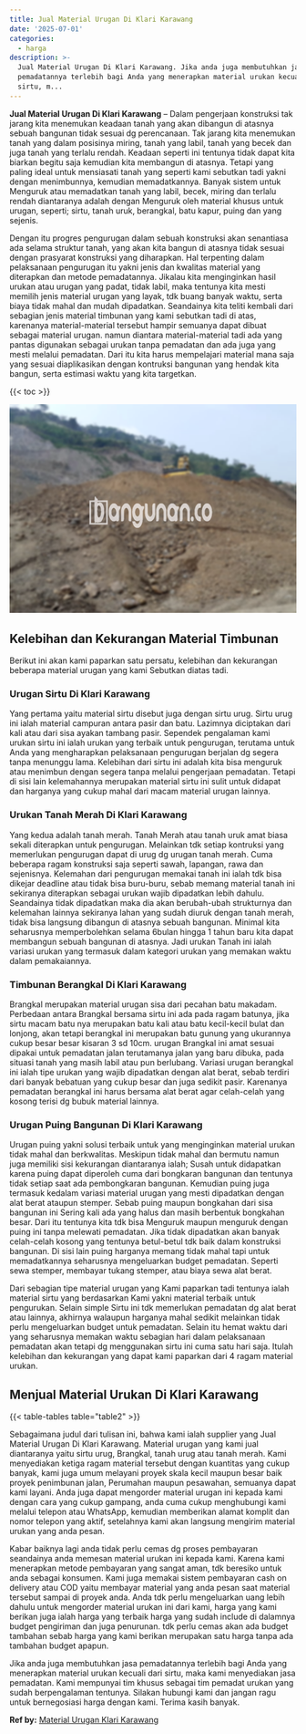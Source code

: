 ```yaml
---
title: Jual Material Urugan Di Klari Karawang
date: '2025-07-01'
categories:
  - harga
description: >-
  Jual Material Urugan Di Klari Karawang. Jika anda juga membutuhkan jasa
  pemadatannya terlebih bagi Anda yang menerapkan material urukan kecuali dari
  sirtu, m...
---
```


**Jual Material Urugan Di Klari Karawang** – Dalam pengerjaan konstruksi tak jarang kita menemukan keadaan tanah yang akan dibangun di atasnya sebuah bangunan tidak sesuai dg perencanaan. Tak jarang kita menemukan tanah yang dalam posisinya miring, tanah yang labil, tanah yang becek dan juga tanah yang terlalu rendah. Keadaan seperti ini tentunya tidak dapat kita biarkan begitu saja kemudian kita membangun di atasnya. Tetapi yang paling ideal untuk mensiasati tanah yang seperti kami sebutkan tadi yakni dengan menimbunnya, kemudian memadatkannya. Banyak sistem untuk Menguruk atau memadatkan tanah yang labil, becek, miring dan terlalu rendah diantaranya adalah dengan Menguruk oleh material khusus untuk urugan, seperti; sirtu, tanah uruk, berangkal, batu kapur, puing dan yang sejenis.

Dengan itu progres pengurugan dalam sebuah konstruksi akan senantiasa ada selama struktur tanah, yang akan kita bangun di atasnya tidak sesuai dengan prasyarat konstruksi yang diharapkan. Hal terpenting dalam pelaksanaan pengurugan itu yakni jenis dan kwalitas material yang diterapkan dan metode pemadatannya. Jikalau kita menginginkan hasil urukan atau urugan yang padat, tidak labil, maka tentunya kita mesti memilih jenis material urugan yang layak, tdk buang banyak waktu, serta biaya tidak mahal dan mudah dipadatkan. Seandainya kita teliti kembali dari sebagian jenis material timbunan yang kami sebutkan tadi di atas, karenanya material-material tersebut hampir semuanya dapat dibuat sebagai material urugan. namun diantara material-material tadi ada yang pantas digunakan sebagai urukan tanpa pemadatan dan ada juga yang mesti melalui pemadatan. Dari itu kita harus mempelajari material mana saja yang sesuai diaplikasikan dengan kontruksi bangunan yang hendak kita bangun, serta estimasi waktu yang kita targetkan.

{{< toc >}}

![Jual Material Urugan Di Klari Karawang](/images/jual-urugan-26.png)

## Kelebihan dan Kekurangan Material Timbunan

Berikut ini akan kami paparkan satu persatu, kelebihan dan kekurangan beberapa material urugan yang kami Sebutkan diatas tadi.

### Urugan Sirtu Di Klari Karawang

Yang pertama yaitu material sirtu disebut juga dengan sirtu urug. Sirtu urug ini ialah material campuran antara pasir dan batu. Lazimnya diciptakan dari kali atau dari sisa ayakan tambang pasir. Sependek pengalaman kami urukan sirtu ini ialah urukan yang terbaik untuk pengurugan, terutama untuk Anda yang mengharapkan pelaksanaan pengurugan berjalan dg segera tanpa menunggu lama. Kelebihan dari sirtu ini adalah kita bisa menguruk atau menimbun dengan segera tanpa melalui pengerjaan pemadatan. Tetapi di sisi lain kelemahannya merupakan material sirtu ini sulit untuk didapat dan harganya yang cukup mahal dari macam material urugan lainnya.

### Urukan Tanah Merah Di Klari Karawang

Yang kedua adalah tanah merah. Tanah Merah atau tanah uruk amat biasa sekali diterapkan untuk pengurugan. Melainkan tdk setiap kontruksi yang memerlukan pengurugan dapat di urug dg urugan tanah merah. Cuma beberapa ragam konstruksi saja seperti sawah, lapangan, rawa dan sejenisnya. Kelemahan dari pengurugan memakai tanah ini ialah tdk bisa dikejar deadline atau tidak bisa buru-buru, sebab memang material tanah ini sekiranya diterapkan sebagai urukan wajib dipadatkan lebih dahulu. Seandainya tidak dipadatkan maka dia akan berubah-ubah strukturnya dan kelemahan lainnya sekiranya lahan yang sudah diuruk dengan tanah merah, tidak bisa langsung dibangun di atasnya sebuah bangunan. Minimal kita seharusnya memperbolehkan selama 6bulan hingga 1 tahun baru kita dapat membangun sebuah bangunan di atasnya. Jadi urukan Tanah ini ialah variasi urukan yang termasuk dalam kategori urukan yang memakan waktu dalam pemakaiannya.

### Timbunan Berangkal Di Klari Karawang

Brangkal merupakan material urugan sisa dari pecahan batu makadam. Perbedaan antara Brangkal bersama sirtu ini ada pada ragam batunya, jika sirtu macam batu nya merupakan batu kali atau batu kecil-kecil bulat dan lonjong, akan tetapi berangkal ini merupakan batu gunung yang ukurannya cukup besar besar kisaran 3 sd 10cm. urugan Brangkal ini amat sesuai dipakai untuk pemadatan jalan terutamanya jalan yang baru dibuka, pada situasi tanah yang masih labil atau pun berlubang. Variasi urugan berangkal ini ialah tipe urukan yang wajib dipadatkan dengan alat berat, sebab terdiri dari banyak bebatuan yang cukup besar dan juga sedikit pasir. Karenanya pemadatan berangkal ini harus bersama alat berat agar celah-celah yang kosong terisi dg bubuk material lainnya.

### Urugan Puing Bangunan Di Klari Karawang

Urugan puing yakni solusi terbaik untuk yang menginginkan material urukan tidak mahal dan berkwalitas. Meskipun tidak mahal dan bermutu namun juga memiliki sisi kekurangan diantaranya ialah; Susah untuk didapatkan karena puing dapat diperoleh cuma dari bongkaran bangunan dan tentunya tidak setiap saat ada pembongkaran bangunan. Kemudian puing juga termasuk kedalam variasi material urugan yang mesti dipadatkan dengan alat berat ataupun stemper. Sebab puing maupun bongkahan dari sisa bangunan ini Sering kali ada yang halus dan masih berbentuk bongkahan besar. Dari itu tentunya kita tdk bisa Menguruk maupun menguruk dengan puing ini tanpa melewati pemadatan. Jika tidak dipadatkan akan banyak celah-celah kosong yang tentunya betul-betul tdk baik dalam konstruksi bangunan. Di sisi lain puing harganya memang tidak mahal tapi untuk memadatkannya seharusnya mengeluarkan budget pemadatan. Seperti sewa stemper, membayar tukang stemper, atau biaya sewa alat berat.

Dari sebagian tipe material urugan yang Kami paparkan tadi tentunya ialah material sirtu yang berdasarkan Kami yakni material terbaik untuk pengurukan. Selain simple Sirtu ini tdk memerlukan pemadatan dg alat berat atau lainnya, akhirnya walaupun harganya mahal sedikit melainkan tidak perlu mengeluarkan budget untuk pemadatan. Selain itu hemat waktu dari yang seharusnya memakan waktu sebagian hari dalam pelaksanaan pemadatan akan tetapi dg menggunakan sirtu ini cuma satu hari saja. Itulah kelebihan dan kekurangan yang dapat kami paparkan dari 4 ragam material urukan.

## Menjual Material Urukan Di Klari Karawang

{{< table-tables table="table2" >}}

Sebagaimana judul dari tulisan ini, bahwa kami ialah supplier yang Jual Material Urugan Di Klari Karawang. Material urugan yang kami jual diantaranya yaitu sirtu urug, Brangkal, tanah urug atau tanah merah. Kami menyediakan ketiga ragam material tersebut dengan kuantitas yang cukup banyak, kami juga umum melayani proyek skala kecil maupun besar baik proyek penimbunan jalan, Perumahan maupun pesawahan, semuanya dapat kami layani. Anda juga dapat mengorder material urugan ini kepada kami dengan cara yang cukup gampang, anda cuma cukup menghubungi kami melalui telepon atau WhatsApp, kemudian memberikan alamat komplit dan nomor telepon yang aktif, setelahnya kami akan langsung mengirim material urukan yang anda pesan.

Kabar baiknya lagi anda tidak perlu cemas dg proses pembayaran seandainya anda memesan material urukan ini kepada kami. Karena kami menerapkan metode pembayaran yang sangat aman, tdk beresiko untuk anda sebagai konsumen. Kami juga memakai sistem pembayaran cash on delivery atau COD yaitu membayar material yang anda pesan saat material tersebut sampai di proyek anda. Anda tdk perlu mengeluarkan uang lebih dahulu untuk mengorder material urukan ini dari kami, harga yang kami berikan juga ialah harga yang terbaik harga yang sudah include di dalamnya budget pengiriman dan juga penurunan. tdk perlu cemas akan ada budget tambahan sebab harga yang kami berikan merupakan satu harga tanpa ada tambahan budget apapun.

Jika anda juga membutuhkan jasa pemadatannya terlebih bagi Anda yang menerapkan material urukan kecuali dari sirtu, maka kami menyediakan jasa pemadatan. Kami mempunyai tim khusus sebagai tim pemadat urukan yang sudah berpengalaman tentunya. Silakan hubungi kami dan jangan ragu untuk bernegosiasi harga dengan kami. Terima kasih banyak.

**Ref by:** [Material Urugan Klari Karawang](https://id.wikipedia.org/wiki/Material)
